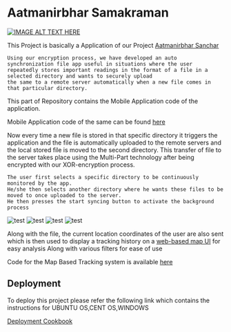 
# Aatmanirbhar Samakraman

[![IMAGE ALT TEXT HERE](https://img.shields.io/badge/YouTube-FF0000?style=for-the-badge&logo=youtube&logoColor=white)](https://www.youtube.com/watch?v=lRjCKhczHtY)

This Project is basically a Application of our Project [Aatmanirbhar Sanchar](https://github.com/BE-Project-VESIT-AatmaSanchar/Aatmanirbhar-Sanchar)

    Using our encryption process, we have developed an auto synchronization file app useful in situations where the user repeatedly stores important readings in the format of a file in a selected directory and wants to securely upload
    the same to a remote server automatically when a new file comes in that particular directory.

This part of Repository contains the Mobile Application code of the application.

Mobile Application code of the same can be found [here](https://github.com/BE-Project-VESIT-AatmaSanchar/Auto-File-Sync-App-Server)

Now every time a new file is stored in that specific directory it triggers the application and the file is
automatically uploaded to the remote servers and the local stored file is moved to the second directory. This transfer of
file to the server takes place using the Multi-Part technology after being encrypted with our XOR-encryption
process.

    The user first selects a specific directory to be continuously monitored by the app. 
    He/she then selects another directory where he wants these files to be moved to once uploaded to the server. 
    He then presses the start syncing button to activate the background process

![test](https://github.com/BE-Project-VESIT-AatmaSanchar/Auto-File-Sync-App/blob/master/screenshots/image7.png) 
![test](https://github.com/BE-Project-VESIT-AatmaSanchar/Auto-File-Sync-App/blob/master/screenshots/image23.png)
![test](https://github.com/BE-Project-VESIT-AatmaSanchar/Auto-File-Sync-App/blob/master/screenshots/image22.png)
![test](https://github.com/BE-Project-VESIT-AatmaSanchar/Auto-File-Sync-App/blob/master/screenshots/image20.png)

Along with the file, the current location coordinates of the user are also sent which is then used to display a
tracking history on a [web-based map UI](http://file.aatmanirbhar-sanchar.live/) for easy analysis Along with various filters for ease of use

Code for the Map Based Tracking system is available [here](https://github.com/BE-Project-VESIT-AatmaSanchar/Map-Tracking-for-Auto-Sync-App)

## Deployment

To deploy this project please refer the following link which contains the instructions for UBUNTU OS,CENT OS,WINDOWS 

[Deployment Cookbook](https://docs.google.com/document/d/1fSwpv6ZCRhyami0U6lCNLExHZtTIIsLdNf6ZaCJpGYY/edit#heading=h.fguplrpp8q3l)
